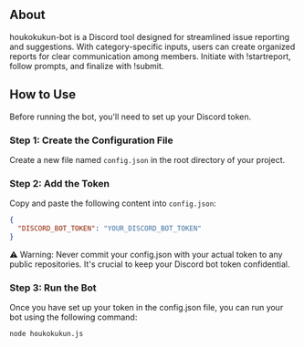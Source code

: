 ## About
houkokukun-bot is a Discord tool designed for streamlined issue reporting and suggestions. With category-specific inputs, users can create organized reports for clear communication among members. Initiate with !startreport, follow prompts, and finalize with !submit.

## How to Use
Before running the bot, you'll need to set up your Discord token.
### Step 1: Create the Configuration File
Create a new file named `config.json` in the root directory of your project.
### Step 2: Add the Token
Copy and paste the following content into `config.json`:
```json
{
  "DISCORD_BOT_TOKEN": "YOUR_DISCORD_BOT_TOKEN"
}
```
⚠️ Warning: Never commit your config.json with your actual token to any public repositories. It's crucial to keep your Discord bot token confidential.
### Step 3: Run the Bot
Once you have set up your token in the config.json file, you can run your bot using the following command:
```
node houkokukun.js
```
